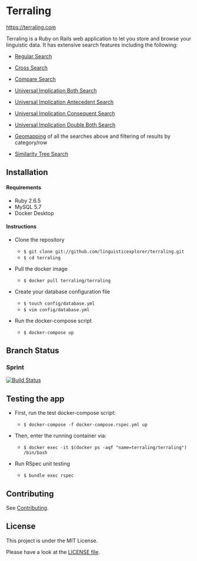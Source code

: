 # Terraling

https://terraling.com

Terraling is a Ruby on Rails web application to let you store and browse your linguistic data. It has extensive search features including the following:

* [Regular Search](https://github.com/linguisticexplorer/terraling/wiki/Regular-search)

* [Cross Search](https://github.com/linguisticexplorer/terraling/wiki/Cross-search)

* [Compare Search](https://github.com/linguisticexplorer/terraling/wiki/Compare-search)

* [Universal Implication Both Search](https://github.com/linguisticexplorer/terraling/wiki/Both-Implication)

* [Universal Implication Antecedent Search](https://github.com/linguisticexplorer/terraling/wiki/Antecedent-Implication)

* [Universal Implication Consequent Search](https://github.com/linguisticexplorer/terraling/wiki/Consequent-Implication)

* [Universal Implication Double Both Search](https://github.com/linguisticexplorer/terraling/wiki/Double-Both-Implication)

* [Geomapping](https://github.com/linguisticexplorer/terraling/wiki/Geomapping-feature) of all the searches above and filtering of results by category/row

* [Similarity Tree Search](https://github.com/linguisticexplorer/terraling/wiki/Similarity-tree)

## Installation

#### Requirements
* Ruby 2.6.5
* MySQL 5.7
* Docker Desktop

#### Instructions

* Clone the repository

    * `$ git clone git://github.com/linguisticexplorer/terraling.git`
    * `$ cd terraling`


* Pull the docker image

    * `$ docker pull terraling/terraling`


* Create your database configuration file

    * `$ touch config/database.yml`
    * `$ vim config/database.yml`


* Run the docker-compose script

    * `$ docker-compose up`


## Branch Status

### Sprint

[![Build Status](https://travis-ci.org/linguisticexplorer/terraling.png?branch=sprint)](https://travis-ci.org/linguisticexplorer/terraling)

## Testing the app

* First, run the test docker-compose script:

    * `$ docker-compose -f docker-compose.rspec.yml up`


* Then, enter the running container via:

    * `$ docker exec -it $(docker ps -aqf "name=terraling/terraling") /bin/bash`


* Run RSpec unit testing

    * `$ bundle exec rspec`

  
## Contributing

See [Contributing](Contributing.md).
  
## License
This project is under the MIT License.

Please have a look at the [LICENSE file](LICENSE).
